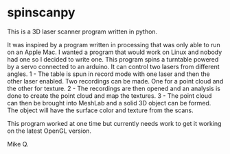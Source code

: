 # spinscanpy

This is a 3D laser scanner program written in python.

It was inspired by a program written in processing that was only able to run on an Apple Mac.
I wanted a program that would work on Linux and nobody had one so I decided to write one.
This program spins a turntable powered by a servo connected to an arduino. It can control 
two lasers from different angles.
1 - The table is spun in record mode with one laser and then the other laser enabled.
	Two recordings can be made. One for a point cloud and the other for texture.
2 - The recordings are then opened and an analysis is done to create the point cloud and map the textures.
3 - The point cloud can then be brought into MeshLab and a solid 3D object can be formed. The object will have the surface color and texture from the scans.

This program worked at one time but currently needs work to get it working on the latest OpenGL
version.

Mike Q.
